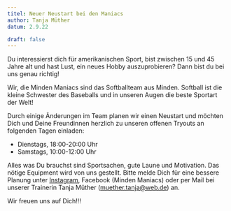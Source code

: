 ```yaml
---
titel: Neuer Neustart bei den Maniacs
author: Tanja Müther
datum: 2.9.22

draft: false
---
```


Du interessierst dich für amerikanischen Sport, bist zwischen 15 und 45 Jahre alt und hast Lust, ein neues Hobby auszuprobieren? Dann bist du bei uns genau richtig! 

Wir, die Minden Maniacs sind das Softballteam aus Minden. Softball ist die kleine Schwester des Baseballs und in unseren Augen die beste Sportart der Welt!

Durch einige Ãnderungen im Team planen wir einen Neustart und möchten Dich und Deine Freundinnen herzlich zu unseren offenen Tryouts an folgenden Tagen einladen:

- Dienstags, 18:00-20:00 Uhr
- Samstags, 10:00-12:00 Uhr

Alles was Du brauchst sind Sportsachen, gute Laune und Motivation. Das nötige Equipment wird von uns gestellt. 
Bitte melde Dich für eine bessere Planung unter [Instagram](https://www.instagram.com/minden.maniacs/), Facebook (Minden Maniacs) oder per Mail bei unserer Trainerin Tanja Müther (muether.tanja@web.de) an.

Wir freuen uns auf Dich!!!